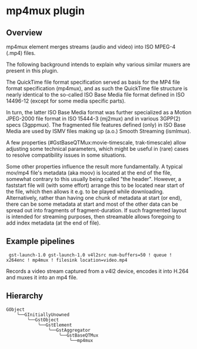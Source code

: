 # mp4mux plugin
## Overview

mp4mux element merges streams (audio and video) into ISO MPEG-4 (.mp4) files.

The following background intends to explain why various similar muxers are present in this plugin.

The QuickTime file format specification served as basis for the MP4 file format specification (mp4mux), and as such the QuickTime file structure is nearly identical to the so-called ISO Base Media file format defined in ISO 14496-12 (except for some media specific parts).

In turn, the latter ISO Base Media format was further specialized as a Motion JPEG-2000 file format in ISO 15444-3 (mj2mux) and in various 3GPP(2) specs (3gppmux). The fragmented file features defined (only) in ISO Base Media are used by ISMV files making up (a.o.) Smooth Streaming (ismlmux).

A few properties (#GstBaseQTMux:movie-timescale, trak-timescale) allow adjusting some technical parameters, which might be useful in (rare) cases to resolve compatibility issues in some situations.

Some other properties influence the result more fundamentally. A typical mov/mp4 file's metadata (aka moov) is located at the end of the file, somewhat contrary to this usually being called "the header". However, a faststart file will (with some effort) arrange this to be located near start of the file, which then allows it e.g. to be played while downloading. Alternatively, rather than having one chunk of metadata at start (or end), there can be some metadata at start and most of the other data can be spread out into fragments of fragment-duration. If such fragmented layout is intended for streaming purposes, then streamable allows foregoing to add index metadata (at the end of file).

## Example pipelines
```
 gst-launch-1.0 gst-launch-1.0 v4l2src num-buffers=50 ! queue ! x264enc ! mp4mux ! filesink location=video.mp4
```

Records a video stream captured from a v4l2 device, encodes it into H.264 and muxes it into an mp4 file.

## Hierarchy

```
GObject
    ╰──GInitiallyUnowned
        ╰──GstObject
            ╰──GstElement
                ╰──GstAggregator
                    ╰──GstBaseQTMux
                        ╰──mp4mux
```